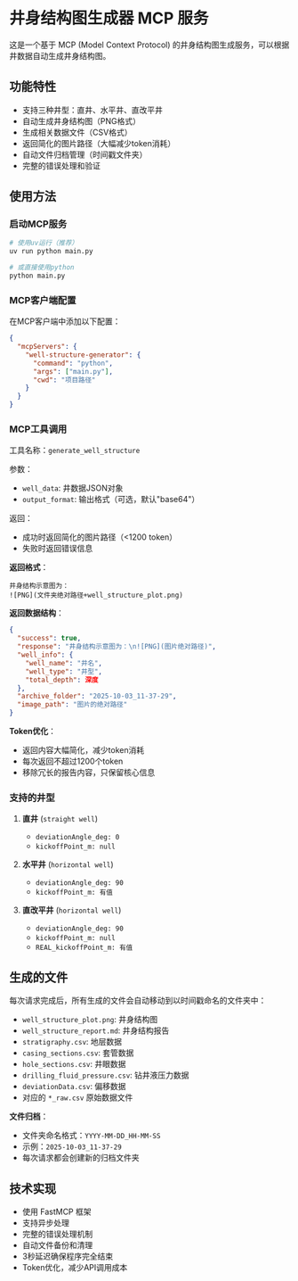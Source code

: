 # 井身结构图生成器 MCP 服务

这是一个基于 MCP (Model Context Protocol) 的井身结构图生成服务，可以根据井数据自动生成井身结构图。

## 功能特性

- 支持三种井型：直井、水平井、直改平井
- 自动生成井身结构图（PNG格式）
- 生成相关数据文件（CSV格式）
- 返回简化的图片路径（大幅减少token消耗）
- 自动文件归档管理（时间戳文件夹）
- 完整的错误处理和验证

## 使用方法

### 启动MCP服务

```bash
# 使用uv运行（推荐）
uv run python main.py

# 或直接使用python
python main.py
```

### MCP客户端配置

在MCP客户端中添加以下配置：

```json
{
  "mcpServers": {
    "well-structure-generator": {
      "command": "python",
      "args": ["main.py"],
      "cwd": "项目路径"
    }
  }
}
```

### MCP工具调用

工具名称：`generate_well_structure`

参数：
- `well_data`: 井数据JSON对象
- `output_format`: 输出格式（可选，默认"base64"）

返回：
- 成功时返回简化的图片路径（<1200 token）
- 失败时返回错误信息

**返回格式**：
```
井身结构示意图为：
![PNG](文件夹绝对路径+well_structure_plot.png)
```

**返回数据结构**：
```json
{
  "success": true,
  "response": "井身结构示意图为：\n![PNG](图片绝对路径)",
  "well_info": {
    "well_name": "井名",
    "well_type": "井型", 
    "total_depth": 深度
  },
  "archive_folder": "2025-10-03_11-37-29",
  "image_path": "图片的绝对路径"
}
```

**Token优化**：
- 返回内容大幅简化，减少token消耗
- 每次返回不超过1200个token
- 移除冗长的报告内容，只保留核心信息

### 支持的井型

1. **直井** (`straight well`)
   - `deviationAngle_deg: 0`
   - `kickoffPoint_m: null`

2. **水平井** (`horizontal well`)
   - `deviationAngle_deg: 90`
   - `kickoffPoint_m: 有值`

3. **直改平井** (`horizontal well`)
   - `deviationAngle_deg: 90`
   - `kickoffPoint_m: null`
   - `REAL_kickoffPoint_m: 有值`

## 生成的文件

每次请求完成后，所有生成的文件会自动移动到以时间戳命名的文件夹中：

- `well_structure_plot.png`: 井身结构图
- `well_structure_report.md`: 井身结构报告
- `stratigraphy.csv`: 地层数据
- `casing_sections.csv`: 套管数据
- `hole_sections.csv`: 井眼数据
- `drilling_fluid_pressure.csv`: 钻井液压力数据
- `deviationData.csv`: 偏移数据
- 对应的 `*_raw.csv` 原始数据文件

**文件归档**：
- 文件夹命名格式：`YYYY-MM-DD_HH-MM-SS`
- 示例：`2025-10-03_11-37-29`
- 每次请求都会创建新的归档文件夹

## 技术实现

- 使用 FastMCP 框架
- 支持异步处理
- 完整的错误处理机制
- 自动文件备份和清理
- 3秒延迟确保程序完全结束
- Token优化，减少API调用成本
